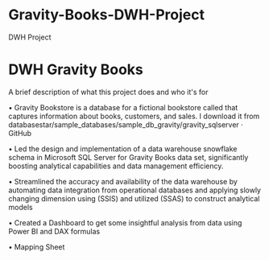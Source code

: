 # Gravity-Books-DWH-Project
DWH Project

# DWH Gravity Books

A brief description of what this project does and who it's for

• Gravity Bookstore is a database for a fictional bookstore called that captures information about books, customers, and sales. I download it from
 databasestar/sample_databases/sample_db_gravity/gravity_sqlserver · GitHub

• Led the design and implementation of a data warehouse snowflake schema in Microsoft SQL Server for
Gravity Books data set, significantly boosting analytical capabilities and data management efficiency.

• Streamlined the accuracy and availability of the data warehouse by automating data integration from
operational databases and applying slowly changing dimension using (SSIS) and utilized (SSAS) to
construct analytical models

• Created a Dashboard to get some insightful analysis from data using Power BI and DAX formulas

• Mapping Sheet
